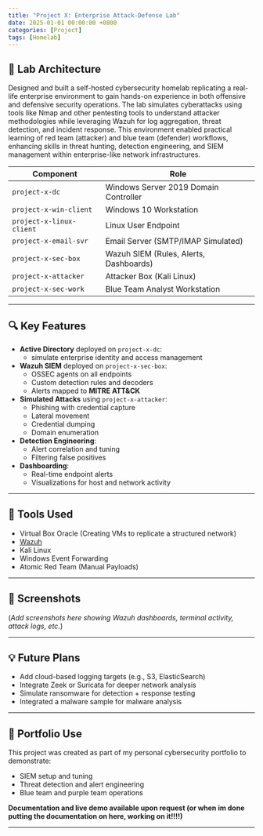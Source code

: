 ```yaml
---
title: "Project X: Enterprise Attack-Defense Lab"
date: 2025-01-01 00:00:00 +0800
categories: [Project]
tags: [Homelab] 
---
```


## 🧱 Lab Architecture

Designed and built a self-hosted cybersecurity homelab replicating a real-life enterprise environment to gain hands-on experience in both offensive and defensive security operations. The lab simulates cyberattacks using tools like Nmap and other pentesting tools to understand attacker methodologies while leveraging Wazuh for log aggregation, threat detection, and incident response. This environment enabled practical learning of red team (attacker) and blue team (defender) workflows, enhancing skills in threat hunting, detection engineering, and SIEM management within enterprise-like network infrastructures.

| Component | Role |
|----------|------|
| `project-x-dc` | Windows Server 2019 Domain Controller | 
| `project-x-win-client` | Windows 10 Workstation | 
| `project-x-linux-client` | Linux User Endpoint | 
| `project-x-email-svr` | Email Server (SMTP/IMAP Simulated) | 
| `project-x-sec-box` | Wazuh SIEM (Rules, Alerts, Dashboards) | 
| `project-x-attacker` | Attacker Box (Kali Linux) | 
| `project-x-sec-work` | Blue Team Analyst Workstation | 

---

## 🔍 Key Features
- **Active Directory** deployed on `project-x-dc`:
  - simulate enterprise identity and access management
- **Wazuh SIEM** deployed on `project-x-sec-box`:
  - OSSEC agents on all endpoints
  - Custom detection rules and decoders
  - Alerts mapped to **MITRE ATT&CK**
- **Simulated Attacks** using `project-x-attacker`:
  - Phishing with credential capture
  - Lateral movement
  - Credential dumping
  - Domain enumeration
- **Detection Engineering**:
  - Alert correlation and tuning
  - Filtering false positives
- **Dashboarding**:
  - Real-time endpoint alerts
  - Visualizations for host and network activity

---

## 🧪 Tools Used
- Virtual Box Oracle (Creating VMs to replicate a structured network)
- [Wazuh](https://wazuh.com/)
- Kali Linux
- Windows Event Forwarding
- Atomic Red Team (Manual Payloads)

---

## 📸 Screenshots

(*Add screenshots here showing Wazuh dashboards, terminal activity, attack logs, etc.*)

---

## 💡 Future Plans

- Add cloud-based logging targets (e.g., S3, ElasticSearch)
- Integrate Zeek or Suricata for deeper network analysis
- Simulate ransomware for detection + response testing
- Integrated a malware sample for malware analysis

---

## 📁 Portfolio Use

This project was created as part of my personal cybersecurity portfolio to demonstrate:

- SIEM setup and tuning
- Threat detection and alert engineering
- Blue team and purple team operations

**Documentation and live demo available upon request (or when im done putting the documentation on here, working on it!!!!)**

---